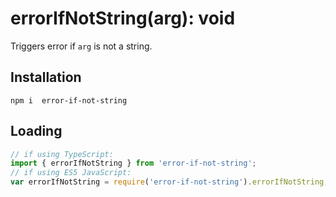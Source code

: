 # errorIfNotString(arg): void

Triggers error if `arg` is not a string.

## Installation
`npm i  error-if-not-string`

## Loading
```ts
// if using TypeScript:
import { errorIfNotString } from 'error-if-not-string';
// if using ES5 JavaScript:
var errorIfNotString = require('error-if-not-string').errorIfNotString;
```
